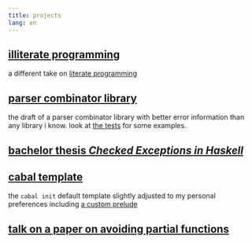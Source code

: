 ```yaml
---
title: projects
lang: en
---
```


## [illiterate programming](https://gitlab.com/rdnz/illiterate-programming##illiterate-programming)

a different take on [literate programming](https://en.wikipedia.org/wiki/Literate_programming)

## [parser combinator library](https://gitlab.com/rdnz/parser-combinators-rednaz)

the draft of a parser combinator library with better error information than any library i know. look at [the tests](https://gitlab.com/rdnz/parser-combinators-rednaz/-/blob/main/test/Main.hs) for some examples.

## [bachelor thesis *Checked Exceptions in Haskell*](https://gitlab.com/rdnz/checked-exceptions-thesis/-/raw/thesis/thesis/thesis.pdf)

## [cabal template](https://gitlab.com/rdnz/cabal-template)

the `cabal init` default template slightly adjusted to my personal preferences including [a custom prelude](https://gitlab.com/rdnz/cabal-template/-/blob/main/src/Std.hs)

## [talk on a paper on avoiding partial functions](https://www.youtube.com/watch?v=QmHAgkqKIUg)
